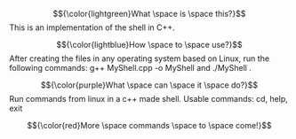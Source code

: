 
$${\color{lightgreen}What \space is \space this?}$$
This is an implementation of the shell in C++.

$${\color{lightblue}How \space to \space use?}$$
After creating the files in any operating system based on Linux, run the following commands: g++ MyShell.cpp -o MyShell and ./MyShell .

$${\color{purple}What \space can \space it \space do?}$$
Run commands from linux in a c++ made shell.
Usable commands: cd, help, exit

$${\color{red}More \space commands \space to \space come!}$$
